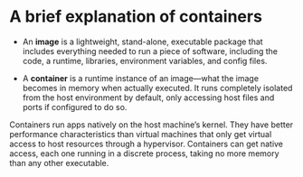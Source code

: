 
# A brief explanation of containers
   - An **image** is a lightweight, stand-alone, executable package that includes everything needed to run a piece of software, including the code, a runtime, libraries, environment variables, and config files.


   - A **container** is a runtime instance of an image—what the image becomes in memory when actually executed. It runs completely isolated from the host environment by default, only accessing host files and ports if configured to do so.


 Containers run apps natively on the host machine’s kernel. They have better performance characteristics than virtual machines that only get virtual access to host resources through a hypervisor. Containers can get native access, each one running in a discrete process, taking no more memory than any other executable.

